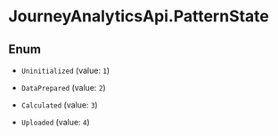 # JourneyAnalyticsApi.PatternState

## Enum


* `Uninitialized` (value: `1`)

* `DataPrepared` (value: `2`)

* `Calculated` (value: `3`)

* `Uploaded` (value: `4`)


